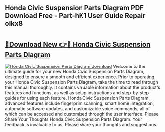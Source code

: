 ## Honda Civic Suspension Parts Diagram PDF Download Free - Part-hK1 User Guide Repair oIkx8

# <h2><a href="http://dfirshw.blite.top/?on=Honda+Civic+Suspension+Parts+Diagram">🔗Download New 👉🔴 Honda Civic Suspension Parts Diagram</a></h2>

[![Honda Civic Suspension Parts Diagram download](https://i.imgur.com/lujVjoI.png)](http://dfirshw.blite.top/?on=Honda+Civic+Suspension+Parts+Diagram)
Welcome to the ultimate guide for your new Honda Civic Suspension Parts Diagram, designed to ensure a smooth and efficient experience. Prior to operating your Honda Civic Suspension Parts Diagram, take the time to read through this manual thoroughly. It contains valuable information about the product's features and functions, as well as setup instructions and step-by-step guides for using each feature. Honda Civic Suspension Parts Diagram advanced features include fingerprint scanning, smart home integration, automatic software updates, and customizable voice commands, all of which can be accessed and customized through the user interface. Please Share Your Thoughts Honda Civic Suspension Parts Diagram. Your feedback is invaluable to us. Please share your thoughts and suggestions.
